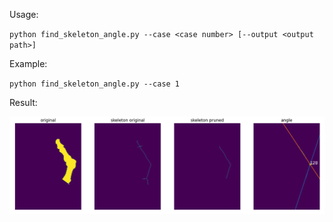 Usage:

`python find_skeleton_angle.py --case <case number> [--output <output path>]`

Example:

`python find_skeleton_angle.py --case 1`

Result:

![Case 1 skeleton and angle](images/case_1.png)

